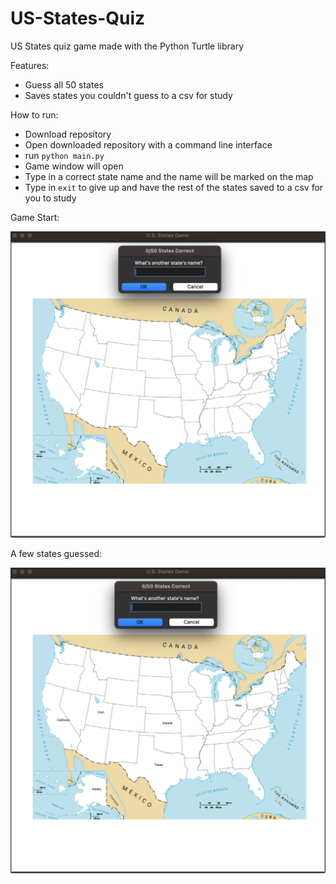 # US-States-Quiz
 
US States quiz game made with the Python Turtle library
 
Features:
- Guess all 50 states
- Saves states you couldn't guess to a csv for study

How to run:
- Download repository
- Open downloaded repository with a command line interface
- run `python main.py`
- Game window will open
- Type in a correct state name and the name will be marked on the map
- Type in `exit` to give up and have the rest of the states saved to a csv for you to study

Game Start:

![alt text](https://github.com/J0K3Rn/US-States-Quiz/blob/main/screenshots/game_start.png?raw=true) 

A few states guessed:

![alt text](https://github.com/J0K3Rn/US-States-Quiz/blob/main/screenshots/states_guessed.png?raw=true) 

